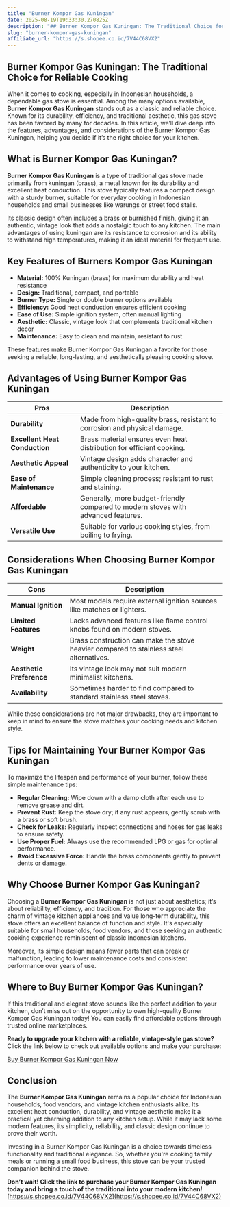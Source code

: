 ```yaml
---
title: "Burner Kompor Gas Kuningan"
date: 2025-08-19T19:33:30.270825Z
description: "## Burner Kompor Gas Kuningan: The Traditional Choice for Reliable Cooking..."
slug: "burner-kompor-gas-kuningan"
affiliate_url: "https://s.shopee.co.id/7V44C68VX2"
---
```

## Burner Kompor Gas Kuningan: The Traditional Choice for Reliable Cooking

When it comes to cooking, especially in Indonesian households, a dependable gas stove is essential. Among the many options available, **Burner Kompor Gas Kuningan** stands out as a classic and reliable choice. Known for its durability, efficiency, and traditional aesthetic, this gas stove has been favored by many for decades. In this article, we’ll dive deep into the features, advantages, and considerations of the Burner Kompor Gas Kuningan, helping you decide if it’s the right choice for your kitchen.

## What is Burner Kompor Gas Kuningan?

**Burner Kompor Gas Kuningan** is a type of traditional gas stove made primarily from kuningan (brass), a metal known for its durability and excellent heat conduction. This stove typically features a compact design with a sturdy burner, suitable for everyday cooking in Indonesian households and small businesses like warungs or street food stalls.

Its classic design often includes a brass or burnished finish, giving it an authentic, vintage look that adds a nostalgic touch to any kitchen. The main advantages of using kuningan are its resistance to corrosion and its ability to withstand high temperatures, making it an ideal material for frequent use.

## Key Features of Burners Kompor Gas Kuningan

- **Material:** 100% Kuningan (brass) for maximum durability and heat resistance
- **Design:** Traditional, compact, and portable
- **Burner Type:** Single or double burner options available
- **Efficiency:** Good heat conduction ensures efficient cooking
- **Ease of Use:** Simple ignition system, often manual lighting
- **Aesthetic:** Classic, vintage look that complements traditional kitchen decor
- **Maintenance:** Easy to clean and maintain, resistant to rust

These features make Burner Kompor Gas Kuningan a favorite for those seeking a reliable, long-lasting, and aesthetically pleasing cooking stove.

## Advantages of Using Burner Kompor Gas Kuningan

| **Pros** | **Description** |
|-------------------------|---------------------------------------------------------|
| **Durability** | Made from high-quality brass, resistant to corrosion and physical damage. |
| **Excellent Heat Conduction** | Brass material ensures even heat distribution for efficient cooking. |
| **Aesthetic Appeal** | Vintage design adds character and authenticity to your kitchen. |
| **Ease of Maintenance** | Simple cleaning process; resistant to rust and staining. |
| **Affordable** | Generally, more budget-friendly compared to modern stoves with advanced features. |
| **Versatile Use** | Suitable for various cooking styles, from boiling to frying. |

## Considerations When Choosing Burner Kompor Gas Kuningan

| **Cons** | **Description** |
|----------------------------|-------------------------------------------------------------|
| **Manual Ignition** | Most models require external ignition sources like matches or lighters. |
| **Limited Features** | Lacks advanced features like flame control knobs found on modern stoves. |
| **Weight** | Brass construction can make the stove heavier compared to stainless steel alternatives. |
| **Aesthetic Preference** | Its vintage look may not suit modern minimalist kitchens. |
| **Availability** | Sometimes harder to find compared to standard stainless steel stoves. |

While these considerations are not major drawbacks, they are important to keep in mind to ensure the stove matches your cooking needs and kitchen style.

## Tips for Maintaining Your Burner Kompor Gas Kuningan

To maximize the lifespan and performance of your burner, follow these simple maintenance tips:

- **Regular Cleaning:** Wipe down with a damp cloth after each use to remove grease and dirt.
- **Prevent Rust:** Keep the stove dry; if any rust appears, gently scrub with a brass or soft brush.
- **Check for Leaks:** Regularly inspect connections and hoses for gas leaks to ensure safety.
- **Use Proper Fuel:** Always use the recommended LPG or gas for optimal performance.
- **Avoid Excessive Force:** Handle the brass components gently to prevent dents or damage.

## Why Choose Burner Kompor Gas Kuningan?

Choosing a **Burner Kompor Gas Kuningan** is not just about aesthetics; it’s about reliability, efficiency, and tradition. For those who appreciate the charm of vintage kitchen appliances and value long-term durability, this stove offers an excellent balance of function and style. It's especially suitable for small households, food vendors, and those seeking an authentic cooking experience reminiscent of classic Indonesian kitchens.

Moreover, its simple design means fewer parts that can break or malfunction, leading to lower maintenance costs and consistent performance over years of use.

## Where to Buy Burner Kompor Gas Kuningan?

If this traditional and elegant stove sounds like the perfect addition to your kitchen, don’t miss out on the opportunity to own high-quality Burner Kompor Gas Kuningan today! You can easily find affordable options through trusted online marketplaces.

**Ready to upgrade your kitchen with a reliable, vintage-style gas stove?** Click the link below to check out available options and make your purchase:

[Buy Burner Kompor Gas Kuningan Now](https://s.shopee.co.id/7V44C68VX2)

## Conclusion

The **Burner Kompor Gas Kuningan** remains a popular choice for Indonesian households, food vendors, and vintage kitchen enthusiasts alike. Its excellent heat conduction, durability, and vintage aesthetic make it a practical yet charming addition to any kitchen setup. While it may lack some modern features, its simplicity, reliability, and classic design continue to prove their worth.

Investing in a Burner Kompor Gas Kuningan is a choice towards timeless functionality and traditional elegance. So, whether you're cooking family meals or running a small food business, this stove can be your trusted companion behind the stove.

**Don’t wait! Click the link to purchase your Burner Kompor Gas Kuningan today and bring a touch of the traditional into your modern kitchen!** [https://s.shopee.co.id/7V44C68VX2](https://s.shopee.co.id/7V44C68VX2)